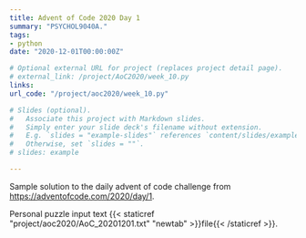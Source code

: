 ```yaml
---
title: Advent of Code 2020 Day 1
summary: "PSYCHOL9040A."
tags:
- python
date: "2020-12-01T00:00:00Z"

# Optional external URL for project (replaces project detail page).
# external_link: /project/AoC2020/week_10.py
links:
url_code: "/project/aoc2020/week_10.py"

# Slides (optional).
#   Associate this project with Markdown slides.
#   Simply enter your slide deck's filename without extension.
#   E.g. `slides = "example-slides"` references `content/slides/example-slides.md`.
#   Otherwise, set `slides = ""`.
# slides: example

---
```


Sample solution to the daily advent of code challenge from https://adventofcode.com/2020/day/1. 

Personal puzzle input text {{< staticref "project/aoc2020/AoC_20201201.txt" "newtab" >}}file{{< /staticref >}}.